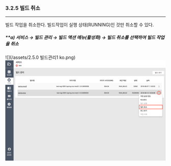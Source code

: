 ### 3.2.5 빌드 취소

---

빌드 작업을 취소한다. 빌드작업이 실행 상태(RUNNING)인 것만 취소할 수 있다.

##### **a\) 서비스 **→** 빌드 관리 **→ 빌드 액션 메뉴\(활성화\) → 빌드 취소를 선택하여 빌드 작업을 취소**
![](/assets/2.5.0 빌드관리1 ko.png)![](/assets/KR/2.5.4/3.2.5_2.png)
